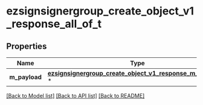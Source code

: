 # ezsignsignergroup_create_object_v1_response_all_of_t

## Properties
Name | Type | Description | Notes
------------ | ------------- | ------------- | -------------
**m_payload** | [**ezsignsignergroup_create_object_v1_response_m_payload_t**](ezsignsignergroup_create_object_v1_response_m_payload.md) \* |  | 

[[Back to Model list]](../README.md#documentation-for-models) [[Back to API list]](../README.md#documentation-for-api-endpoints) [[Back to README]](../README.md)


